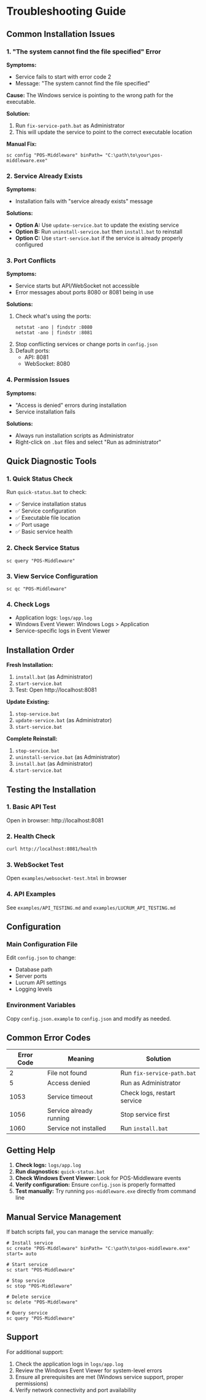 # Troubleshooting Guide

## Common Installation Issues

### 1. "The system cannot find the file specified" Error

**Symptoms:**
- Service fails to start with error code 2
- Message: "The system cannot find the file specified"

**Cause:**
The Windows service is pointing to the wrong path for the executable.

**Solution:**
1. Run `fix-service-path.bat` as Administrator
2. This will update the service to point to the correct executable location

**Manual Fix:**
```batch
sc config "POS-Middleware" binPath= "C:\path\to\your\pos-middleware.exe"
```

### 2. Service Already Exists

**Symptoms:**
- Installation fails with "service already exists" message

**Solutions:**
- **Option A:** Use `update-service.bat` to update the existing service
- **Option B:** Run `uninstall-service.bat` then `install.bat` to reinstall
- **Option C:** Use `start-service.bat` if the service is already properly configured

### 3. Port Conflicts

**Symptoms:**
- Service starts but API/WebSocket not accessible
- Error messages about ports 8080 or 8081 being in use

**Solutions:**
1. Check what's using the ports:
   ```batch
   netstat -ano | findstr :8080
   netstat -ano | findstr :8081
   ```
2. Stop conflicting services or change ports in `config.json`
3. Default ports:
   - API: 8081
   - WebSocket: 8080

### 4. Permission Issues

**Symptoms:**
- "Access is denied" errors during installation
- Service installation fails

**Solutions:**
- Always run installation scripts as Administrator
- Right-click on `.bat` files and select "Run as administrator"

## Quick Diagnostic Tools

### 1. Quick Status Check
Run `quick-status.bat` to check:
- ✅ Service installation status
- ✅ Service configuration
- ✅ Executable file location
- ✅ Port usage
- ✅ Basic service health

### 2. Check Service Status
```batch
sc query "POS-Middleware"
```

### 3. View Service Configuration
```batch
sc qc "POS-Middleware"
```

### 4. Check Logs
- Application logs: `logs/app.log`
- Windows Event Viewer: Windows Logs > Application
- Service-specific logs in Event Viewer

## Installation Order

**Fresh Installation:**
1. `install.bat` (as Administrator)
2. `start-service.bat`
3. Test: Open http://localhost:8081

**Update Existing:**
1. `stop-service.bat`
2. `update-service.bat` (as Administrator)
3. `start-service.bat`

**Complete Reinstall:**
1. `stop-service.bat`
2. `uninstall-service.bat` (as Administrator)
3. `install.bat` (as Administrator)
4. `start-service.bat`

## Testing the Installation

### 1. Basic API Test
Open in browser: http://localhost:8081

### 2. Health Check
```bash
curl http://localhost:8081/health
```

### 3. WebSocket Test
Open `examples/websocket-test.html` in browser

### 4. API Examples
See `examples/API_TESTING.md` and `examples/LUCRUM_API_TESTING.md`

## Configuration

### Main Configuration File
Edit `config.json` to change:
- Database path
- Server ports
- Lucrum API settings
- Logging levels

### Environment Variables
Copy `config.json.example` to `config.json` and modify as needed.

## Common Error Codes

| Error Code | Meaning | Solution |
|------------|---------|----------|
| 2 | File not found | Run `fix-service-path.bat` |
| 5 | Access denied | Run as Administrator |
| 1053 | Service timeout | Check logs, restart service |
| 1056 | Service already running | Stop service first |
| 1060 | Service not installed | Run `install.bat` |

## Getting Help

1. **Check logs:** `logs/app.log`
2. **Run diagnostics:** `quick-status.bat`
3. **Check Windows Event Viewer:** Look for POS-Middleware events
4. **Verify configuration:** Ensure `config.json` is properly formatted
5. **Test manually:** Try running `pos-middleware.exe` directly from command line

## Manual Service Management

If batch scripts fail, you can manage the service manually:

```batch
# Install service
sc create "POS-Middleware" binPath= "C:\path\to\pos-middleware.exe" start= auto

# Start service
sc start "POS-Middleware"

# Stop service
sc stop "POS-Middleware"

# Delete service
sc delete "POS-Middleware"

# Query service
sc query "POS-Middleware"
```

## Support

For additional support:
1. Check the application logs in `logs/app.log`
2. Review the Windows Event Viewer for system-level errors
3. Ensure all prerequisites are met (Windows service support, proper permissions)
4. Verify network connectivity and port availability